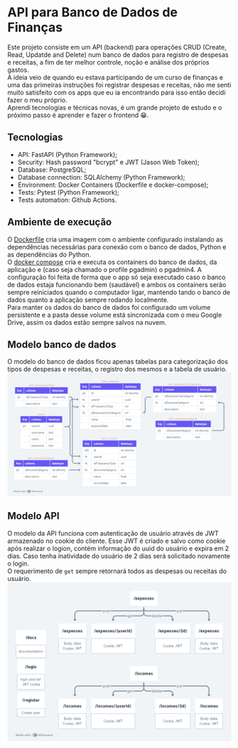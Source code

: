 # API para Banco de Dados de Finanças
Este projeto consiste em um API (backend) para operações CRUD (Create, Read, Updatde and Delete) num banco de dados para registro de despesas e receitas, a fim de ter melhor controle, noção e análise dos próprios gastos.<br>
A ideia veio de quando eu estava participando de um curso de finanças e uma das primeiras instruções foi registrar despesas e receitas, não me senti muito satisfeito com os apps que eu ia encontrando para isso então decidi fazer o meu próprio.<br>
Aprendi tecnologias e técnicas novas, é um grande projeto de estudo e o próximo passo é aprender e fazer o frontend 😁.

## Tecnologias
* API: FastAPI (Python Framework);
* Security: Hash password "bcrypt" e JWT (Jason Web Token);
* Database: PostgreSQL;
* Database connection: SQLAlchemy (Python Framework);
* Environment: Docker Containers (Dockerfile e docker-compose);
* Tests: Pytest (Python Framework);
* Tests automation: Github Actions.

## Ambiente de execução
O [Dockerfile](./Dockerfile) cria uma imagem com o ambiente configurado instalando as dependências necessárias para conexão com o banco de dados, Python e as dependências do Python.<br>
O [docker compose](./docker-compose.yml) cria e executa os containers do banco de dados, da aplicação e (caso seja chamado o profile pgadmin) o pgadmin4. A configuração foi feita de forma que o app só seja executado caso o banco de dados estaja funcionando bem (saudável) e ambos os containers serão sempre reiniciados quando o computador ligar, mantendo tando o banco de dados quanto a aplicação sempre rodando localmente.<br>
Para manter os dados do banco de dados foi configurado um volume persistente e a pasta desse volume está sincronizada com o meu Google Drive, assim os dados estão sempre salvos na nuvem.

## Modelo banco de dados
O modelo do banco de dados ficou apenas tabelas para categorização dos tipos de despesas e receitas, o registro dos mesmos e a tabela de usuário.<br>
![finances-database](finances-database.png)

## Modelo API
O modelo da API funciona com autenticação de usuário através de JWT armazenado no cookie do cliente. Esse JWT é criado e salvo como cookie após realizar o logion, contém informação do uuid do usuário e expira em 2 dias. Caso tenha inatividade do usuário de 2 dias será solicitado novamente o login.<br>
O requerimento de `get` sempre retornará todos as despesas ou receitas do usuário.
![finances-api](finances-api.png)
